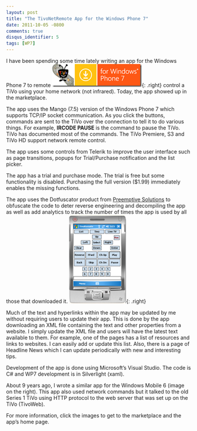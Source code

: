 ```yaml
---
layout: post
title: "The TivoNetRemote App for the Windows Phone 7"
date: 2011-10-05 -0800
comments: true
disqus_identifier: 5
tags: [WP7]
---
```

I have been spending some time lately writing an app for the Windows
Phone 7 to remote
[![TivoNetRemoteMktM](/images/blogs_webguild_com/gary/Windows-Live-Writer/67b7f95c899e_117B7/TivoNetRemoteMktM_3.png "TivoNetRemoteMktM")](http://bit.ly/tivonetremote){: .right}
control a TiVo using your home network (not infrared). Today, the app showed up
in the marketplace.


The app uses the Mango (7.5) version of the Windows Phone 7 which
supports TCP/IP socket communication. As you click the buttons, commands
are sent to the TiVo over the connection to tell it to do various
things. For example, **IRCODE PAUSE** is the command to pause the TiVo.
TiVo has documented most of the commands. The TiVo Premiere, S3 and TiVo
HD support network remote control.

The app uses some controls from Telerik to improve the user interface
such as page transitions, popups for Trial/Purchase notification and the
list picker.

The app has a trial and purchase mode. The trial is free but some
functionality is disabled. Purchasing the full version (\$1.99)
immediately enables the missing functions.

The app uses the Dotfuscator product from [Preemptive
Solutions](http://www.preemptive.com/) to obfuscate the code to deter
reverse engineering and decompiling the app as well as add analytics to
track the number of times the app is used by all those that downloaded
it.
[![TivoRemoteWM6](/images/blogs_webguild_com/gary/Windows-Live-Writer/67b7f95c899e_117B7/TivoRemoteWM6_3.png "TivoRemoteWM6")](http://www.webguild.com/Tivo){: .right}

Much of the text and hyperlinks within the app may be updated by me
without requiring users to update their app. This is done by the app
downloading an XML file containing the text and other properties from a
website. I simply update the XML file and users will have the latest
text available to them. For example, one of the pages has a list of
resources and links to websites. I can easily add or update this list.
Also, there is a page of Headline News which I can update periodically
with new and interesting tips.

Development of the app is done using Microsoft’s Visual Studio. The code
is C\# and WP7 development is in Silverlight (xaml).

About 9 years ago, I wrote a similar app for the Windows Mobile 6 (image
on the right). This app also used network commands but it talked to the
old Series 1 TiVo using HTTP protocol to the web server that was set up
on the TiVo (TivoWeb).

For more information, click the images to get to the marketplace and the
app’s home page.

